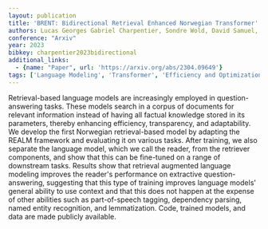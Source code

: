 ```yaml
---
layout: publication
title: 'BRENT: Bidirectional Retrieval Enhanced Norwegian Transformer'
authors: Lucas Georges Gabriel Charpentier, Sondre Wold, David Samuel, Egil Rønningstad
conference: "Arxiv"
year: 2023
bibkey: charpentier2023bidirectional
additional_links:
  - {name: "Paper", url: 'https://arxiv.org/abs/2304.09649'}
tags: ['Language Modeling', 'Transformer', 'Efficiency and Optimization', 'Training Techniques', 'Model Architecture', 'Tools', 'Ethics and Bias', 'Interpretability', 'Pretraining Methods']
---
```

Retrieval-based language models are increasingly employed in
question-answering tasks. These models search in a corpus of documents for
relevant information instead of having all factual knowledge stored in its
parameters, thereby enhancing efficiency, transparency, and adaptability. We
develop the first Norwegian retrieval-based model by adapting the REALM
framework and evaluating it on various tasks. After training, we also separate
the language model, which we call the reader, from the retriever components,
and show that this can be fine-tuned on a range of downstream tasks. Results
show that retrieval augmented language modeling improves the reader's
performance on extractive question-answering, suggesting that this type of
training improves language models' general ability to use context and that this
does not happen at the expense of other abilities such as part-of-speech
tagging, dependency parsing, named entity recognition, and lemmatization. Code,
trained models, and data are made publicly available.

